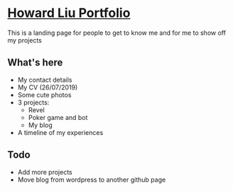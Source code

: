 # [Howard Liu Portfolio](https://howard-liu.github.io/me/)

This is a landing page for people to get to know me and for me to show off my projects

## What's here

- My contact details
- My CV (26/07/2019)
- Some cute photos
- 3 projects:
  - Revel
  - Poker game and bot
  - My blog
- A timeline of my experiences

## Todo

- Add more projects
- Move blog from wordpress to another github page

